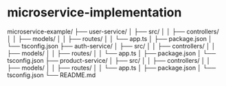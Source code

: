 # microservice-implementation
microservice-example/
├── user-service/
│   ├── src/
│   │   ├── controllers/
│   │   ├── models/
│   │   ├── routes/
│   │   └── app.ts
│   ├── package.json
│   └── tsconfig.json
├── auth-service/
│   ├── src/
│   │   ├── controllers/
│   │   ├── models/
│   │   ├── routes/
│   │   └── app.ts
│   ├── package.json
│   └── tsconfig.json
├── product-service/
│   ├── src/
│   │   ├── controllers/
│   │   ├── models/
│   │   ├── routes/
│   │   └── app.ts
│   ├── package.json
│   └── tsconfig.json
└── README.md
